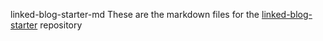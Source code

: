  linked-blog-starter-md
These are the markdown files for the [linked-blog-starter](https://github.com/matthewwong525/linked-blog-starter) repository
